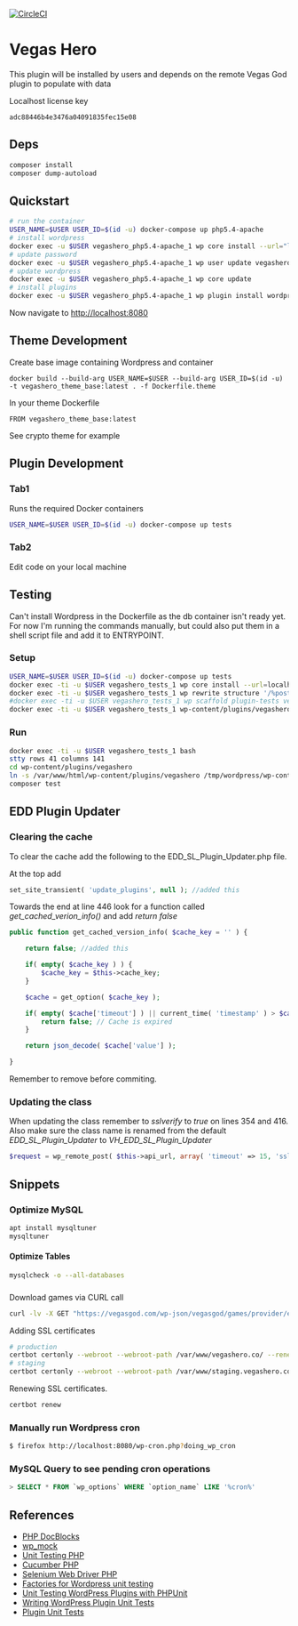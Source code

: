 [![CircleCI](https://circleci.com/bb/vegashero/vegashero/tree/master.svg?style=svg&circle-token=83f342ba2f820a1398cf694200e1405456e527c7)](https://circleci.com/bb/vegashero/vegashero/tree/master)

# Vegas Hero 
This plugin will be installed by users and depends on the remote Vegas God plugin to populate with data

Localhost license key

```
adc88446b4e3476a04091835fec15e08
```

## Deps

```sh
composer install
composer dump-autoload
```

## Quickstart

```bash
# run the container
USER_NAME=$USER USER_ID=$(id -u) docker-compose up php5.4-apache 
# install wordpress
docker exec -u $USER vegashero_php5.4-apache_1 wp core install --url="localhost:8080" --title="Vegas Hero" --admin_user=vegashero --admin_email=support@vegashero.co
# update password
docker exec -u $USER vegashero_php5.4-apache_1 wp user update vegashero --user_pass="secret"
# update wordpress
docker exec -u $USER vegashero_php5.4-apache_1 wp core update
# install plugins
docker exec -u $USER vegashero_php5.4-apache_1 wp plugin install wordpress-importer --activate
```

Now navigate to [http://localhost:8080](http://localhost:8080)


## Theme Development

Create base image containing Wordpress and container

```
docker build --build-arg USER_NAME=$USER --build-arg USER_ID=$(id -u) -t vegashero_theme_base:latest . -f Dockerfile.theme
```

In your theme Dockerfile 

```
FROM vegashero_theme_base:latest
```

See crypto theme for example

## Plugin Development

### Tab1

Runs the required Docker containers

```sh
USER_NAME=$USER USER_ID=$(id -u) docker-compose up tests
```

### Tab2

Edit code on your local machine

## Testing

Can't install Wordpress in the Dockerfile as the db container isn't ready yet. For now I'm running the commands manually, but could also put them in a shell script file and add it to ENTRYPOINT.

### Setup

```sh
USER_NAME=$USER USER_ID=$(id -u) docker-compose up tests
docker exec -ti -u $USER vegashero_tests_1 wp core install --url=localhost:8080 --title=VegasHero --admin_user=vegashero --admin_password=secret --admin_email=support@vegashero.co
docker exec -ti -u $USER vegashero_tests_1 wp rewrite structure '/%postname%/'
#docker exec -ti -u $USER vegashero_tests_1 wp scaffold plugin-tests vegashero
docker exec -ti -u $USER vegashero_tests_1 wp-content/plugins/vegashero/bin/install-wp-tests.sh wordpress_test root '' mysql latest
```

### Run

```sh
docker exec -ti -u $USER vegashero_tests_1 bash
stty rows 41 columns 141
cd wp-content/plugins/vegashero
ln -s /var/www/html/wp-content/plugins/vegashero /tmp/wordpress/wp-content/plugins/vegashero # NB!
composer test
```

## EDD Plugin Updater

### Clearing the cache
To clear the cache add the following to the EDD_SL_Plugin_Updater.php file.

At the top add
```php
set_site_transient( 'update_plugins', null ); //added this
```

Towards the end at line 446 look for a function called *get_cached_verion_info()* and add *return false*
```php
public function get_cached_version_info( $cache_key = '' ) {

    return false; //added this

    if( empty( $cache_key ) ) {
        $cache_key = $this->cache_key;
    }

    $cache = get_option( $cache_key );

    if( empty( $cache['timeout'] ) || current_time( 'timestamp' ) > $cache['timeout'] ) {
        return false; // Cache is expired
    }

    return json_decode( $cache['value'] );

}
```

Remember to remove before commiting.

### Updating the class
When updating the class remember to *sslverify* to *true* on lines 354 and 416.
Also make sure the class name is renamed from the default *EDD_SL_Plugin_Updater* to *VH_EDD_SL_Plugin_Updater*

```php
$request = wp_remote_post( $this->api_url, array( 'timeout' => 15, 'sslverify' => true, 'body' => $api_params ) );
```

## Snippets

### Optimize MySQL

```bash
apt install mysqltuner
mysqltuner
```

#### Optimize Tables

```bash
mysqlcheck -o --all-databases
```

###

Download games via CURL call
```sh
curl -lv -X GET "https://vegasgod.com/wp-json/vegasgod/games/provider/elk?license=adc88446b4e3476a04091835fec15e08&referer=http://localhost"
```

Adding SSL certificates

```sh
# production
certbot certonly --webroot --webroot-path /var/www/vegashero.co/ --renew-by-default --email support@vegashero.co --text --agree-tos --cert-name vegashero.co -d vegashero.co,demo.vegashero.co,slot.vegashero.co,www.vegashero.co,sports.vegashero.co,crypto.vegashero.co 
# staging
certbot certonly --webroot --webroot-path /var/www/staging.vegashero.co/ --renew-by-default --email support@vegashero.co --text --agree-tos --cert-name staging.vegashero.co -d staging.vegashero.co
```

Renewing SSL certificates. 

```sh
certbot renew
```

### Manually run Wordpress cron
```bash
$ firefox http://localhost:8080/wp-cron.php?doing_wp_cron
```

### MySQL Query to see pending cron operations
```sql
> SELECT * FROM `wp_options` WHERE `option_name` LIKE '%cron%'
```

## References
* [PHP DocBlocks](https://phpdoc.org/docs/latest/guides/docblocks.html)
* [wp_mock](https://github.com/10up/wp_mock)
* [Unit Testing PHP](https://phpunit.de/)
* [Cucumber PHP](http://behat.org/en/latest/)
* [Selenium Web Driver PHP](https://github.com/facebook/php-webdriver)
* [Factories for Wordpress unit testing](https://core.trac.wordpress.org/browser/trunk/tests/phpunit/includes/factory)
* [Unit Testing WordPress Plugins with PHPUnit](https://premium.wpmudev.org/blog/unit-testing-wordpress-plugins-phpunit/)
* [Writing WordPress Plugin Unit Tests](https://codesymphony.co/writing-wordpress-plugin-unit-tests/)
* [Plugin Unit Tests ](https://make.wordpress.org/cli/handbook/plugin-unit-tests)

    





